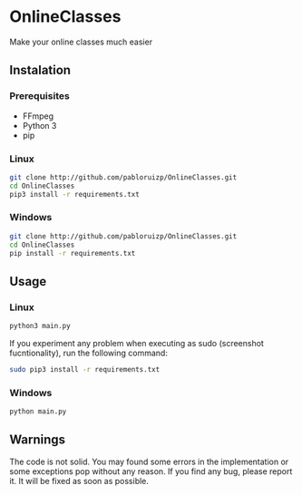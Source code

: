 # OnlineClasses
Make your online classes much easier 

## Instalation
### Prerequisites  
* FFmpeg
* Python 3
* pip

### Linux
```bash
git clone http://github.com/pabloruizp/OnlineClasses.git
cd OnlineClasses
pip3 install -r requirements.txt
```
### Windows
```bash
git clone http://github.com/pabloruizp/OnlineClasses.git
cd OnlineClasses
pip install -r requirements.txt
```

## Usage
### Linux
```python
python3 main.py
```
If you experiment any problem when executing as sudo (screenshot fucntionality), run the following command:
```bash
sudo pip3 install -r requirements.txt
```
### Windows
```python
python main.py
```

## Warnings
The code is not solid. You may found some errors in the implementation or some exceptions pop without any reason. If you find any bug, please report it. It will be fixed as soon as possible.
